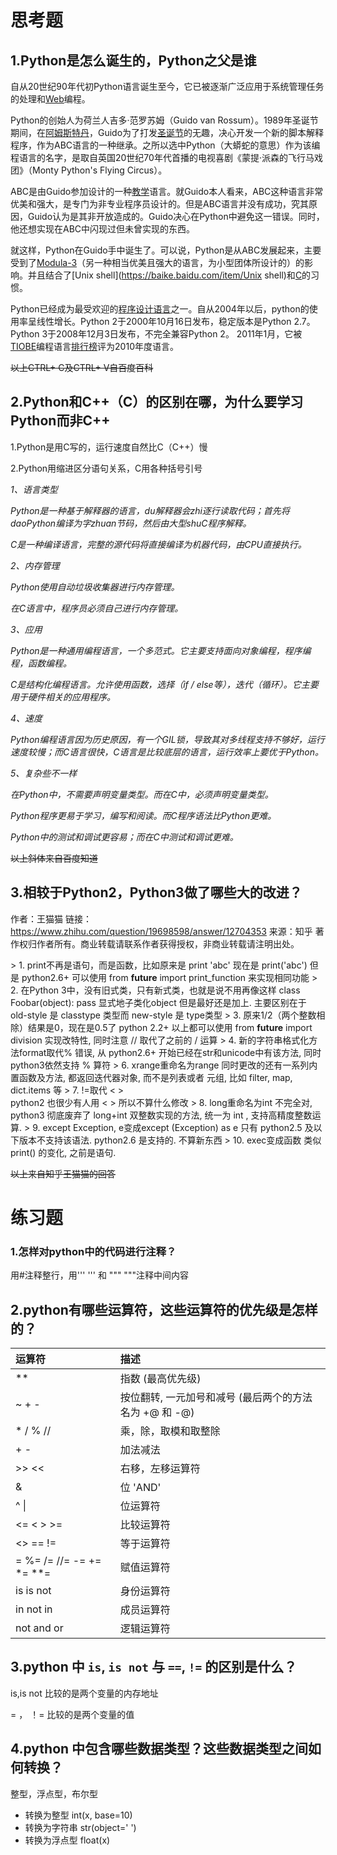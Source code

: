 # 思考题

## 1.Python是怎么诞生的，Python之父是谁

自从20世纪90年代初Python语言诞生至今，它已被逐渐广泛应用于系统管理任务的处理和[Web](https://baike.baidu.com/item/Web/150564)编程。

Python的创始人为荷兰人吉多·范罗苏姆（Guido van Rossum）。1989年圣诞节期间，在[阿姆斯特丹](https://baike.baidu.com/item/阿姆斯特丹/2259975)，Guido为了打发[圣诞节](https://baike.baidu.com/item/圣诞节/127881)的无趣，决心开发一个新的脚本解释程序，作为ABC语言的一种继承。之所以选中Python（大蟒蛇的意思）作为该编程语言的名字，是取自英国20世纪70年代首播的电视喜剧《蒙提·派森的飞行马戏团》（Monty Python's Flying Circus）。

ABC是由Guido参加设计的一种[教学](https://baike.baidu.com/item/教学)语言。就Guido本人看来，ABC这种语言非常优美和强大，是专门为非专业程序员设计的。但是ABC语言并没有成功，究其原因，Guido认为是其非开放造成的。Guido决心在Python中避免这一错误。同时，他还想实现在ABC中闪现过但未曾实现的东西。

就这样，Python在Guido手中诞生了。可以说，Python是从ABC发展起来，主要受到了[Modula-3](https://baike.baidu.com/item/Modula-3/17009923)（另一种相当优美且强大的语言，为小型团体所设计的）的影响。并且结合了[Unix shell](https://baike.baidu.com/item/Unix shell)和[C](https://baike.baidu.com/item/C/7252092)的习惯。

Python已经成为最受欢迎的[程序设计语言](https://baike.baidu.com/item/程序设计语言/2317999)之一。自从2004年以后，python的使用率呈线性增长。Python 2于2000年10月16日发布，稳定版本是Python 2.7。Python 3于2008年12月3日发布，不完全兼容Python 2。 2011年1月，它被[TIOBE](https://baike.baidu.com/item/TIOBE)编程语言[排行榜](https://baike.baidu.com/item/排行榜/4895)评为2010年度语言。

~~以上CTRL\+ C及CTRL\+ V自百度百科~~

## 2.Python和C++（C）的区别在哪，为什么要学习Python而非C++

1.Python是用C写的，运行速度自然比C（C++）慢

2.Python用缩进区分语句关系，C用各种括号引号

*1、语言类型*

*Python是一种基于解释器的语言，du解释器会zhi逐行读取代码；首先将daoPython编译为字zhuan节码，然后由大型shuC程序解释。*

*C是一种编译语言，完整的源代码将直接编译为机器代码，由CPU直接执行。*

*2、内存管理*

*Python使用自动垃圾收集器进行内存管理。*

*在C语言中，程序员必须自己进行内存管理。*

*3、应用*

*Python是一种通用编程语言，一个多范式。它主要支持面向对象编程，程序编程，函数编程。*

*C是结构化编程语言。允许使用函数，选择（if / else等），迭代（循环）。它主要用于硬件相关的应用程序。*

*4、速度*

*Python编程语言因为历史原因，有一个GIL锁，导致其对多线程支持不够好，运行速度较慢；而C语言很快，C语言是比较底层的语言，运行效率上要优于Python。*

*5、复杂些不一样*

*在Python中，不需要声明变量类型。而在C中，必须声明变量类型。*

*Python程序更易于学习，编写和阅读。而C程序语法比Python更难。*

*Python中的测试和调试更容易；而在C中测试和调试更难。*

~~以上斜体来自百度知道~~

## 3.相较于Python2，Python3做了哪些大的改进？

作者：王猫猫
链接：https://www.zhihu.com/question/19698598/answer/12704353
来源：知乎
著作权归作者所有。商业转载请联系作者获得授权，非商业转载请注明出处。



\>  1. print不再是语句，而是函数，比如原来是 print 'abc' 现在是 print('abc')
但是 python2.6+ 可以使用 from __future__ import print_function 来实现相同功能
\>  2. 在Python 3中，没有旧式类，只有新式类，也就是说不用再像这样 class Foobar(object): pass 显式地子类化object
但是最好还是加上. 主要区别在于 old-style 是 classtype 类型而 new-style 是 type类型
\>  3. 原来1/2（两个整数相除）结果是0，现在是0.5了
python 2.2+ 以上都可以使用 from __future__ import division 实现改特性, 同时注意 // 取代了之前的 / 运算
\>  4. 新的字符串格式化方法format取代%
错误, 从 python2.6+ 开始已经在str和unicode中有该方法, 同时 python3依然支持 % 算符
\>  6. xrange重命名为range
同时更改的还有一系列内置函数及方法, 都返回迭代器对象, 而不是列表或者 元组, 比如 filter, map, dict.items 等
\>  7. !=取代  <   >  
python2 也很少有人用  <  >  所以不算什么修改
\>  8. long重命名为int
不完全对, python3 彻底废弃了 long+int 双整数实现的方法, 统一为 int , 支持高精度整数运算.
\>  9. except Exception, e变成except (Exception) as e
只有 python2.5 及以下版本不支持该语法. python2.6 是支持的. 不算新东西
\>  10. exec变成函数
类似 print() 的变化, 之前是语句.

~~以上来自知乎王猫猫的回答~~

# 练习题

### 1.怎样对python中的代码进行注释？

用#注释整行，用'''   '''  和  """   """注释中间内容

## 2.python有哪些运算符，这些运算符的优先级是怎样的？

| 运算符                   | 描述                                                   |
| :----------------------- | :----------------------------------------------------- |
| **                       | 指数 (最高优先级)                                      |
| ~ + -                    | 按位翻转, 一元加号和减号 (最后两个的方法名为 +@ 和 -@) |
| * / % //                 | 乘，除，取模和取整除                                   |
| + -                      | 加法减法                                               |
| >> <<                    | 右移，左移运算符                                       |
| &                        | 位 'AND'                                               |
| ^ \|                     | 位运算符                                               |
| <= < > >=                | 比较运算符                                             |
| <> == !=                 | 等于运算符                                             |
| = %= /= //= -= += *= **= | 赋值运算符                                             |
| is is not                | 身份运算符                                             |
| in not in                | 成员运算符                                             |
| not and or               | 逻辑运算符                                             |

## 3.python 中 `is`, `is not` 与 `==`, `!=` 的区别是什么？

is,is not 比较的是两个变量的内存地址

= ， ！= 比较的是两个变量的值

## 4.python 中包含哪些数据类型？这些数据类型之间如何转换？

整型，浮点型，布尔型

- 转换为整型 int(x, base=10)
- 转换为字符串 str(object=' ')
- 转换为浮点型 float(x)
